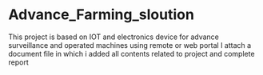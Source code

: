 # Advance_Farming_sloution
This project is based on IOT and electronics device for advance surveillance and operated machines using remote or web portal
I attach a document file in which i added all contents related to project and complete report
